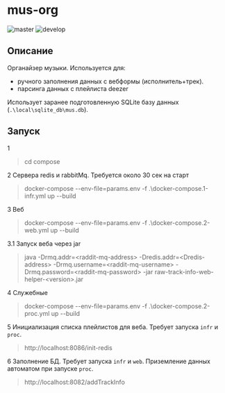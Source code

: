 # mus-org
![master](https://github.com/vlarr/mus-org/workflows/master/badge.svg) 
![develop](https://github.com/vlarr/mus-org/workflows/develop/badge.svg)

## Описание

Органайзер музыки. Используется для:
- ручного заполнения данных с вебформы (исполнитель+трек).
- парсинга данных с плейлиста deezer
 
Использует заранее подготовленную SQLite базу данных (`.\local\sqlite_db\mus.db`).

## Запуск

1

> cd compose 

2 Сервера redis и rabbitMq. Требуется около 30 сек на старт

> docker-compose --env-file=params.env -f .\docker-compose.1-infr.yml up --build

3 Веб
> docker-compose --env-file=params.env -f .\docker-compose.2-web.yml up --build

3.1 Запуск веба через jar

> java -Drmq.addr=\<raddit-mq-address> -Dredis.addr=\<Dredis-address> -Drmq.username=\<raddit-mq-username> -Drmq.password=\<raddit-mq-password> -jar raw-track-info-web-helper-\<version\>.jar

4 Служебные
> docker-compose --env-file=params.env -f .\docker-compose.2-proc.yml up --build

5 Инициализация списка плейлистов для веба. Требует запуска `infr` и `proc`.
> http://localhost:8086/init-redis

6 Заполнение БД. Требует запуска `infr` и `web`. Приземление данных автоматом при запуске `proc`. 
> http://localhost:8082/addTrackInfo